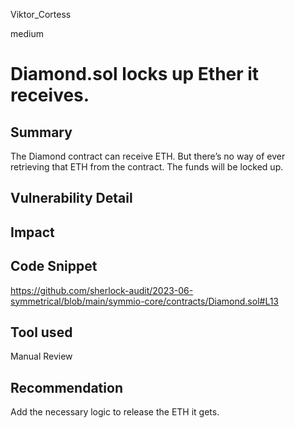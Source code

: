 Viktor_Cortess

medium

# Diamond.sol locks up Ether it receives.

## Summary

The Diamond contract can receive ETH. But there’s no way of ever retrieving that ETH from the contract. The funds will be locked up.


## Vulnerability Detail

## Impact

## Code Snippet
https://github.com/sherlock-audit/2023-06-symmetrical/blob/main/symmio-core/contracts/Diamond.sol#L13
## Tool used

Manual Review

## Recommendation

Add the necessary logic to release the ETH it gets.
